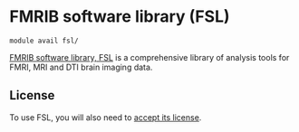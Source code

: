 # FMRIB software library (FSL)

    module avail fsl/

[FMRIB software library, FSL](https://fsl.fmrib.ox.ac.uk/fsl/fslwiki/Support) is a comprehensive library of analysis tools for FMRI, MRI and DTI brain imaging data. 

## License

To use FSL, you will also need to [accept its license](https://signup.e-infra.cz/fed/registrar/?vo=meta&group=lic_fsl). 


